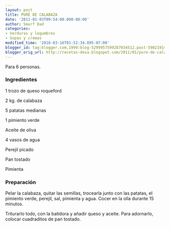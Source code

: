 ```yaml
---
layout: post
title: PURÉ DE CALABAZA
date: '2011-01-03T09:54:00.000-08:00'
author: Smurf Dad
categories:
- Verduras y legumbres
- Sopas y cremas
modified_time: '2016-03-16T01:52:34.895-07:00'
blogger_id: tag:blogger.com,1999:blog-5299957599287034512.post-598219148501950492
blogger_orig_url: http://recetas-desa.blogspot.com/2011/01/pure-de-calabaza.html
---
```


Para 6 personas.

<h3>Ingredientes</h3>
1 trozo de queso roqueford

2 kg. de calabaza

5 patatas medianas

1 pimiento verde

Aceite de oliva

4 vasos de agua

Perejil picado

Pan tostado

Pimienta

<h3>Preparación</h3>
Pelar la calabaza, quitar las semillas, trocearla junto con las patatas, el pimiento verde, perejil, sal, pimienta y agua. Cocer en la olla durante 15 minutos.



Triturarlo todo, con la batidora y añadir queso y aceite. Para adornarlo, colocar cuadraditos de pan tostado.